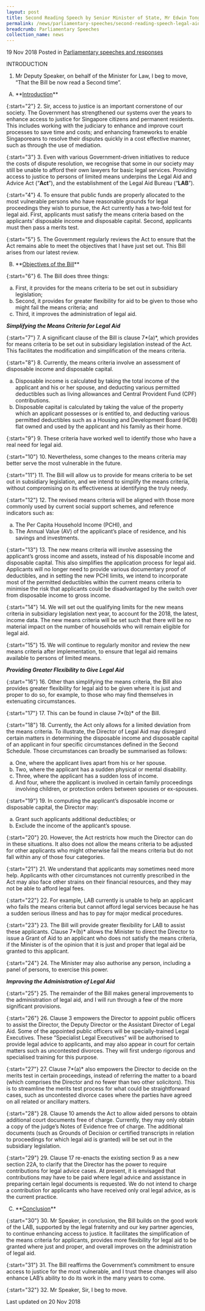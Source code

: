 ```yaml
---
layout: post
title: Second Reading Speech by Senior Minister of State, Mr Edwin Tong on Legal Aid and Advice (Amendment) Bill
permalink: /news/parliamentary-speeches/second-reading-speech-legal-aid-and-advice-amendment-bill
breadcrumb: Parliamentary Speeches
collection_name: news
---
```


19 Nov 2018 Posted in [Parliamentary speeches and responses](/news/parliamentary-speeches) 

INTRODUCTION

1. Mr Deputy Speaker, on behalf of the Minister for Law, I beg to move, “That the Bill be now read a Second time”.
 
<ol style="list-style-type: upper-alpha">
 <li>**<u>Introduction</u>**</li>
</ol>

{:start="2"}
2. Sir, access to justice is an important cornerstone of our society. The Government has strengthened our systems over the years to enhance access to justice for Singapore citizens and permanent residents. This includes working with the judiciary to enhance and improve court processes to save time and costs; and enhancing frameworks to enable Singaporeans to resolve their disputes quickly in a cost effective manner, such as through the use of mediation.

{:start="3"}
3. Even with various Government-driven initiatives to reduce the costs of dispute resolution, we recognise that some in our society may still be unable to afford their own lawyers for basic legal services. Providing access to justice to persons of limited means underpins the Legal Aid and Advice Act (“**Act**”), and the establishment of the Legal Aid Bureau (“**LAB**”). 

{:start="4"}
4. To ensure that public funds are properly allocated to the most vulnerable persons who have reasonable grounds for legal proceedings they wish to pursue, the Act currently has a two-fold test for legal aid. First, applicants must satisfy the means criteria based on the applicants’ disposable income and disposable capital. Second, applicants must then pass a merits test.

{:start="5"}
5.	The Government regularly reviews the Act to ensure that the Act remains able to meet the objectives that I have just set out. This Bill arises from our latest review.

<ol start="2" style="list-style-type: upper-alpha">
<li>**<u>Objectives of the Bill</u>**</li>
</ol>

{:start="6"}
6.	The Bill does three things:

<ol style="list-style-type: lower-alpha">
<li>First, it provides for the means criteria to be set out in subsidiary legislation;</li>
 
<li>Second, it provides for greater flexibility for aid to be given to those who might fail the means criteria; and</li>
 
<li>Third, it improves the administration of legal aid.</li> 
</ol>

***Simplifying the Means Criteria for Legal Aid***

{:start="7"}
7.	A significant clause of the Bill is clause 7*(a)*, which provides for means criteria to be set out in subsidiary legislation instead of the Act. This facilitates the modification and simplification of the means criteria. 

{:start="8"}
8.	Currently, the means criteria involve an assessment of disposable income and disposable capital.

<ol style="list-style-type: lower-alpha">
<li>Disposable income is calculated by taking the total income of the applicant and his or her spouse, and deducting various permitted deductibles such as living allowances and Central Provident Fund (CPF) contributions.</li>
 
<li>Disposable capital is calculated by taking the value of the property which an applicant possesses or is entitled to, and deducting various permitted deductibles such as a Housing and Development Board (HDB) flat owned and used by the applicant and his family as their home.</li>
</ol>

{:start="9"}
9.	These criteria have worked well to identify those who have a real need for legal aid. 

{:start="10"}
10.	Nevertheless, some changes to the means criteria may better serve the most vulnerable in the future.

{:start="11"}
11.	The Bill will allow us to provide for means criteria to be set out in subsidiary legislation, and we intend to simplify the means criteria, without compromising on its effectiveness at identifying the truly needy. 

{:start="12"}
12.	The revised means criteria will be aligned with those more commonly used by current social support schemes, and reference indicators such as:

<ol style="list-style-type: lower-alpha">
<li>The Per Capita Household Income (PCHI), and</li>
 
<li>The Annual Value (AV) of the applicant’s place of residence, and his savings and investments. </li>
</ol>

{:start="13"}
13.	The new means criteria will involve assessing the applicant’s gross income and assets, instead of his disposable income and disposable capital. This also simplifies the application process for legal aid. Applicants will no longer need to provide various documentary proof of deductibles, and in setting the new PCHI limits, we intend to incorporate most of the permitted deductibles within the current means criteria to minimise the risk that applicants could be disadvantaged by the switch over from disposable income to gross income.

{:start="14"}
14.	We will set out the qualifying limits for the new means criteria in subsidiary legislation next year, to account for the 2018, the latest, income data. The new means criteria will be set such that there will be no material impact on the number of households who will remain eligible for legal aid. 

{:start="15"}
15.	We will continue to regularly monitor and review the new means criteria after implementation, to ensure that legal aid remains available to persons of limited means.

***Providing Greater Flexibility to Give Legal Aid***

{:start="16"}
16.	Other than simplifying the means criteria, the Bill also provides greater flexibility for legal aid to be given where it is just and proper to do so, for example, to those who may find themselves in extenuating circumstances.

{:start="17"}
17.	This can be found in clause 7*(b)* of the Bill.

{:start="18"}
18.	Currently, the Act only allows for a limited deviation from the means criteria. To illustrate, the Director of Legal Aid may disregard certain matters in determining the disposable income and disposable capital of an applicant in four specific circumstances defined in the Second Schedule. Those circumstances can broadly be summarised as follows: 

<ol style="list-style-type: lower-alpha">
<li>One, where the applicant lives apart from his or her spouse.</li>
 
<li>Two, where the applicant has a sudden physical or mental disability.</li>

<li>Three, where the applicant has a sudden loss of income.</li>

<li>And four, where the applicant is involved in certain family proceedings involving children, or protection orders between spouses or ex-spouses.</li>
</ol>

{:start="19"}
19.	In computing the applicant’s disposable income or disposable capital, the Director may:

<ol style="list-style-type: lower-alpha">
<li>Grant such applicants additional deductibles; or</li>
 
<li>Exclude the income of the applicant’s spouse.</li>
</ol>

{:start="20"}
20.	However, the Act restricts how much the Director can do in these situations. It also does not allow the means criteria to be adjusted for other applicants who might otherwise fail the means criteria but do not fall within any of those four categories.

{:start="21"}
21.	We understand that applicants may sometimes need more help. Applicants with other circumstances not currently prescribed in the Act may also face other strains on their financial resources, and they may not be able to afford legal fees.

{:start="22"}
22.	For example, LAB currently is unable to help an applicant who fails the means criteria but cannot afford legal services because he has a sudden serious illness and has to pay for major medical procedures.

{:start="23"}
23.	The Bill will provide greater flexibility for LAB to assist these applicants. Clause 7*(b)* allows the Minister to direct the Director to issue a Grant of Aid to an applicant who does not satisfy the means criteria, if the Minister is of the opinion that it is just and proper that legal aid be granted to this applicant. 

{:start="24"}
24.	The Minister may also authorise any person, including a panel of persons, to exercise this power. 

***Improving the Administration of Legal Aid***

{:start="25"}
25.	The remainder of the Bill makes general improvements to the administration of legal aid, and I will run through a few of the more significant provisions.

{:start="26"}
26.	Clause 3 empowers the Director to appoint public officers to assist the Director, the Deputy Director or the Assistant Director of Legal Aid. Some of the appointed public officers will be specially-trained Legal Executives. These “Specialist Legal Executives” will be authorised to provide legal advice to applicants, and may also appear in court for certain matters such as uncontested divorces. They will first undergo rigorous and specialised training for this purpose.

{:start="27"}
27.	Clause 7*(a)* also empowers the Director to decide on the merits test in certain proceedings, instead of referring the matter to a board (which comprises the Director and no fewer than two other solicitors). This is to streamline the merits test process for what could be straightforward cases, such as uncontested divorce cases where the parties have agreed on all related or ancillary matters.

{:start="28"}
28.	Clause 10 amends the Act to allow aided persons to obtain additional court documents free of charge. Currently, they may only obtain a copy of the judge’s Notes of Evidence free of charge. The additional documents (such as Grounds of Decision or certified transcripts in relation to proceedings for which legal aid is granted) will be set out in the subsidiary legislation.

{:start="29"}
29.	Clause 17 re-enacts the existing section 9 as a new section 22A, to clarify that the Director has the power to require contributions for legal advice cases. At present, it is envisaged that contributions may have to be paid where legal advice and assistance in preparing certain legal documents is requested. We do not intend to charge a contribution for applicants who have received only oral legal advice, as is the current practice.

<ol start="3" style="list-style-type: upper-alpha">
<li>**<u>Conclusion</u>**</li>
</ol>

{:start="30"}
30.	Mr Speaker, in conclusion, the Bill builds on the good work of the LAB, supported by the legal fraternity and our key partner agencies, to continue enhancing access to justice. It facilitates the simplification of the means criteria for applicants, provides more flexibility for legal aid to be granted where just and proper, and overall improves on the administration of legal aid. 

{:start="31"}
31.	The Bill reaffirms the Government’s commitment to ensure access to justice for the most vulnerable, and I trust these changes will also enhance LAB’s ability to do its work in the many years to come.

{:start="32"}
32.	Mr Speaker, Sir, I beg to move.

<p class="right-side-updated">Last updated on 20 Nov 2018</p> 
